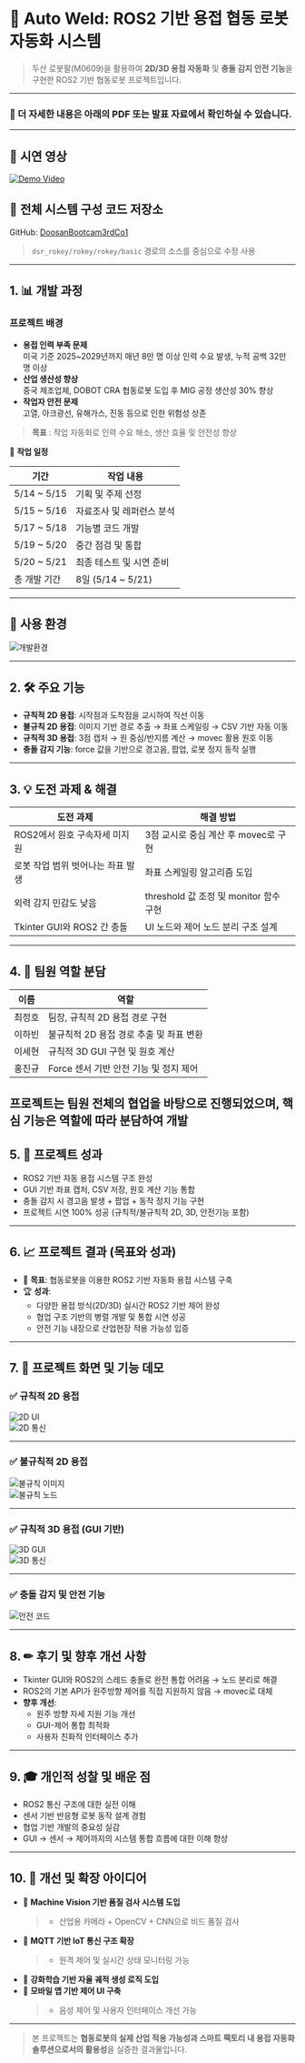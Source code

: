 # 🤖 Auto Weld: ROS2 기반 용접 협동 로봇 자동화 시스템

> 두산 로봇팔(M0609)을 활용하여 **2D/3D 용접 자동화** 및 **충돌 감지 안전 기능**을 구현한 ROS2 기반 협동로봇 프로젝트입니다.

---
### 📄 더 자세한 내용은 아래의 PDF 또는 발표 자료에서 확인하실 수 있습니다.
---

## 🎥 시연 영상  
[![Demo Video](https://img.youtube.com/vi/wykA4MYREYk/0.jpg)](https://youtu.be/wykA4MYREYk)

## 📁 전체 시스템 구성 코드 저장소  
GitHub: [DoosanBootcam3rdCo1](https://github.com/ROKEY-SPARK/DoosanBootcam3rdCo1.git)  
>  `dsr_rokey/rokey/rokey/basic` 경로의 소스를 중심으로 수정 사용

---

## 1. 📊 개발 과정

### 프로젝트 배경

- **용접 인력 부족 문제**  
  미국 기준 2025~2029년까지 매년 8만 명 이상 인력 수요 발생, 누적 공백 32만 명 이상  
- **산업 생산성 향상**  
  중국 제조업체, DOBOT CRA 협동로봇 도입 후 MIG 공정 생산성 30% 향상  
- **작업자 안전 문제**  
  고열, 아크광선, 유해가스, 진동 등으로 인한 위험성 상존  

> **목표** : 작업 자동화로 인력 수요 해소, 생산 효율 및 안전성 향상  

📅 **작업 일정**

| 기간 | 작업 내용 |
|------|-----------|
| 5/14 ~ 5/15 | 기획 및 주제 선정 |
| 5/15 ~ 5/16 | 자료조사 및 레퍼런스 분석 |
| 5/17 ~ 5/18 | 기능별 코드 개발 |
| 5/19 ~ 5/20 | 중간 점검 및 통합 |
| 5/20 ~ 5/21 | 최종 테스트 및 시연 준비 |
| 총 개발 기간 | 8일 (5/14 ~ 5/21) |

---

## 🧪 사용 환경

![개발환경](https://github.com/user-attachments/assets/9129f23b-ecac-4ec5-9c63-fc5bf04a28b9)

---

## 2. 🛠 주요 기능  

-  **규칙적 2D 용접**: 시작점과 도착점을 교시하여 직선 이동  
-  **불규칙 2D 용접**: 이미지 기반 경로 추출 → 좌표 스케일링 → CSV 기반 자동 이동  
-  **규칙적 3D 용접**: 3점 캡처 → 원 중심/반지름 계산 → movec 활용 원호 이동  
-  **충돌 감지 기능**: force 값을 기반으로 경고음, 팝업, 로봇 정지 동작 실행

---

## 3. 💡 도전 과제 & 해결 

| 도전 과제 | 해결 방법 |
|-----------|-----------|
| ROS2에서 원호 구속자세 미지원 | 3점 교시로 중심 계산 후 movec로 구현 |
| 로봇 작업 범위 벗어나는 좌표 발생 | 좌표 스케일링 알고리즘 도입 |
| 외력 감지 민감도 낮음 | threshold 값 조정 및 monitor 함수 구현 |
| Tkinter GUI와 ROS2 간 충돌 | UI 노드와 제어 노드 분리 구조 설계 |

---

## 4. 👥 팀원 역할 분담

| 이름 | 역할 |
|------|------|
| 최정호 | 팀장, 규칙적 2D 용접 경로 구현 |
| 이하빈 | 불규칙적 2D 용접 경로 추출 및 좌표 변환 |
| 이세현 | 규칙적 3D GUI 구현 및 원호 계산 |
| 홍진규 | Force 센서 기반 안전 기능 및 정지 제어 |

프로젝트는 팀원 전체의 협업을 바탕으로 진행되었으며, 핵심 기능은 역할에 따라 분담하여 개발
---

## 5. 🎯 프로젝트 성과

- ROS2 기반 자동 용접 시스템 구조 완성  
- GUI 기반 좌표 캡처, CSV 저장, 원호 계산 기능 통합  
- 충돌 감지 시 경고음 발생 + 팝업 + 동작 정지 기능 구현  
- 프로젝트 시연 100% 성공 (규칙적/불규칙적 2D, 3D, 안전기능 포함)

---

## 6. 📈 프로젝트 결과 (목표와 성과)

- 🎯 **목표**: 협동로봇을 이용한 ROS2 기반 자동화 용접 시스템 구축  
- 🏆 **성과**:  
  - 다양한 용접 방식(2D/3D) 실시간 ROS2 기반 제어 완성  
  - 협업 구조 기반의 병렬 개발 및 통합 시연 성공  
  - 안전 기능 내장으로 산업현장 적용 가능성 입증  

---

## 7. 📸 프로젝트 화면 및 기능 데모 

### ✅ 규칙적 2D 용접  
![2D UI](https://github.com/user-attachments/assets/e469747a-4e20-47d1-b025-00048b228b06)  
![2D 통신](https://github.com/user-attachments/assets/a66a08c7-2903-4365-af4d-7555b3660348)

---

### ✅ 불규칙적 2D 용접  
![불규칙 이미지](https://github.com/user-attachments/assets/7cf1485a-9ca2-4930-8a24-a68b1d7a28ff)  
![불규칙 노드](https://github.com/user-attachments/assets/52052adb-73c8-47b4-997b-3c75abac1c29)

---

### ✅ 규칙적 3D 용접 (GUI 기반)  
![3D GUI](https://github.com/user-attachments/assets/3616910a-82c0-49c0-b7d4-073c56b5a90b)  
![3D 통신](https://github.com/user-attachments/assets/81421d74-08e1-4a6a-a9a2-2ec8a4b83d33)

---

### ✅ 충돌 감지 및 안전 기능  
![안전 코드](https://github.com/user-attachments/assets/bdf16ad0-dcb3-438e-bfac-0f345daa175d)

---

## 8. ✏ 후기 및 향후 개선 사항 

- Tkinter GUI와 ROS2의 스레드 충돌로 완전 통합 어려움 → 노드 분리로 해결  
- ROS2의 기본 API가 원주방향 제어를 직접 지원하지 않음 → movec로 대체  
- **향후 개선**:  
  - 원주 방향 자세 지원 기능 개선  
  - GUI-제어 통합 최적화  
  - 사용자 친화적 인터페이스 추가

---

## 9. 🎓 개인적 성찰 및 배운 점 

- ROS2 통신 구조에 대한 실전 이해  
- 센서 기반 반응형 로봇 동작 설계 경험  
- 협업 기반 개발의 중요성 실감  
- GUI → 센서 → 제어까지의 시스템 통합 흐름에 대한 이해 향상

---

## 10. 🚀 개선 및 확장 아이디어 

- 📸 **Machine Vision 기반 품질 검사 시스템 도입**  
  > - 산업용 카메라 + OpenCV + CNN으로 비드 품질 검사  
- 📶 **MQTT 기반 IoT 통신 구조 확장**  
  > - 원격 제어 및 실시간 상태 모니터링 가능  
- 🤖 **강화학습 기반 자율 궤적 생성 로직 도입**  
- 📱 **모바일 앱 기반 제어 UI 구축**  
  > - 음성 제어 및 사용자 인터페이스 개선 가능

---

> 본 프로젝트는 **협동로봇의 실제 산업 적용 가능성과 스마트 팩토리 내 용접 자동화 솔루션으로서의 활용성**을 실증한 결과물입니다.  
